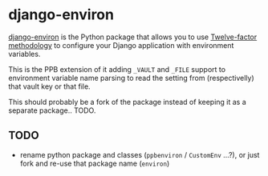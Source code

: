 # django-environ

[django-environ](https://github.com/joke2k/django-environ) is the Python package that allows you to use [Twelve-factor methodology](http://www.12factor.net/) to configure your Django application with environment variables.

This is the PPB extension of it adding `_VAULT` and `_FILE` support to environment variable name parsing to read the setting from (respectivelly) that vault key or that file.

This should probably be a fork of the package instead of keeping it as a separate package.. TODO.


## TODO

* rename python package and classes (`ppbenviron` / `CustomEnv` ...?), or just fork and re-use that package name (`environ`)
